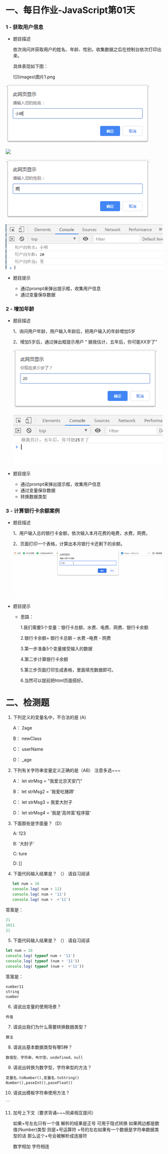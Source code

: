 # 一、每日作业-JavaScript第01天

### 1 - 获取用户信息

- 题目描述

   依次询问并获取用户的姓名、年龄、性别，收集数据之后在控制台依次打印出来。

   具体表现如下图：

  ![](images\图片1.png

![](images\图片1.png)

![](images\图片2.png)

![](images\图片3.png)

![](images\图片4.png)

- 题目提示

   - 通过prompt来弹出提示框，收集用户信息
   - 通过变量保存数据


### 2 - 增加年龄

- 题目描述

  1、询问用户年龄，用户输入年龄后，把用户输入的年龄增加5岁

  2、增加5岁后，通过弹出框提示用户 “ 据我估计，五年后，你可能XX岁了”

  ![](images/图片5.png)

  ![](images/图片6.png)

- 题目提示

  - 通过prompt来弹出提示框，收集用户信息
  - 通过变量保存数据
  - 转换数据类型

### 3 - 计算银行卡余额案例

- 题目描述

  1、用户输入总的银行卡金额，依次输入本月花费的电费，水费，网费。

  2、页面打印一个表格，计算出本月银行卡还剩下的余额。

  <img src="images/111.gif">

  

- 题目提示

  - 思路：

    1.我们需要5个变量：银行卡总额、水费、电费、网费、银行卡余额

    2.银行卡余额= 银行卡总额 – 水费 –电费  - 网费  

    3.第一步准备5个变量接受输入的数据

    4.第二步计算银行卡余额 

    5.第三步页面打印生成表格，里面填充数据即可。

    6.当然可以提前把html页面搭好。



# 二、检测题

1. 下列定义的变量名中，不合法的是 (A)

    A： 2age

    B： newClass

    C： userName

    D： _age

2. 下列有关字符串变量定义正确的是（AB） 注意多选~~~  

   A： let strMsg = "我爱北京天安门"

   B： let strMsg2 = '我爱吃猪蹄'

   C： let strMsg3 = 我爱大肘子

   D： let strMsg4 = '我是'高帅富'程序猿'

3. 下面那些是字面量？（D）

   A:  123

   B:  '大肘子'

   C:  ture    

   D:   []

4. 下面代码输入结果是？ （） 请自习阅读


~~~javascript
   let num = 10
   console.log( num + 11)
   console.log( num + '11')
   console.log( num +  +'11')
~~~

答案是：

~~~javascript
21
1011
21
~~~

5. 下面代码输入结果是？ （） 请自习阅读

~~~javascript
let num = 10
console.log( typeof num + '11')
console.log( typeof (num + '11'))
console.log( typeof (num +  +'11'))
~~~
答案是：

~~~
number11
string
number
~~~

6. 请说出变量的使用场景？

~~~
传值
~~~

7. 请说出我们为什么需要转换数据类型？

~~~
算法
~~~

8. 请说出基本数据类型有哪5种？

~~~
数值型，字符串，布尔型，undefined，null
~~~

9. 请说出转换为数字型，字符串型的方法？

~~~
变量名.toNumber(),变量名.toString()
Number(),paseInt(),paseFloat()
~~~

10. 请说出模板字符串使用方法？

~~~
``
~~~

11. 加号上下文（要求背诵~~~同桌相互提问）

    如果+号左右只有一个值  解析的结果是正号 可用于隐式转换
    如果两边都是数值(Number)类型 则是+号运算符
    +号的左右如果有一个数据是字符串数据类型的话  那么这个+号会被解析成连接符

     数字相加  字符相连
